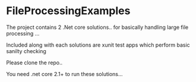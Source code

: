 # FileProcessingExamples

The project contains 2 .Net core solutions.. for basically handling large file processing ...

Included along with each solutions are xunit test apps which perform basic sanilty checking 

Please clone the repo..

You need .net core 2.1+ to run these solutions... 



